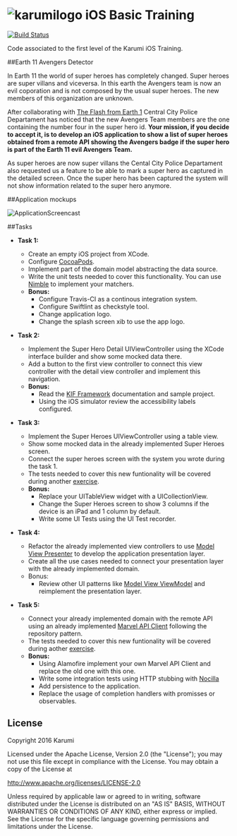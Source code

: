 # ![karumilogo] iOS Basic Training 
[![Build Status](https://travis-ci.com/Karumi/iOSBasicTraining.svg?token=Kb2RqPaWxFZ8XPxpqvqz&branch=master)](https://travis-ci.com/Karumi/iOSBasicTraining)

Code associated to the first level of the Karumi iOS Training.

##Earth 11 Avengers Detector

In Earth 11 the world of super heroes has completely changed. Super heroes are super villans and viceversa. In this earth the Avengers team is now an evil coporation and is not composed by the usual super heroes. The new members of this organization are unknown.

After collaborating with [The Flash from Earth 1][flash] Central City Police Departament has noticed that the new Avengers Team members are the one containing the number four in the super hero id. **Your mission, if you decide to accept it, is to develop an iOS application to show a list of super heroes obtained from a remote API showing the Avengers badge if the super hero is part of the Earth 11 evil Avengers Team.**

As super heroes are now super villans the Cental City Police Departament also requested us a feature to be able to mark a super hero as captured in the detailed screen. Once the super hero has been captured the system will not show information related to the super hero anymore.

##Application mockups

![ApplicationScreencast][applicationScreencast]

##Tasks

* **Task 1:**
    * Create an empty iOS project from XCode.
    * Configure [CocoaPods][cocoapods].
    * Implement part of the domain model abstracting the data source.
    * Write the unit tests needed to cover this functionality. You can use [Nimble][nimble] to implement your matchers.
    * **Bonus:**
    	* Configure Travis-CI as a continous integration system.
    	* Configure Swiftlint as checkstyle tool.
    	* Change application logo.
    	* Change the splash screen xib to use the app logo.

* **Task 2:**
 	* Implement the Super Hero Detail UIViewController using the XCode interface builder and show some mocked data there.
    * Add a button to the first view controller to connect this view controller with the detail view controller and implement this navigation.
 	* **Bonus:**
 		* Read the [KIF Framework][kif] documentation and sample project.
 		* Using the iOS simulator review the accessibility labels configured.

* **Task 3:**
	* Implement the Super Heroes UIViewController using a table view.
	* Show some mocked data in the already implemented Super Heroes screen.
	* Connect the super heroes screen with the system you wrote during the task 1.
	* The tests needed to cover this new funtionality will be covered during another [exercise][kataSuperHeroes].
	* **Bonus:**
		* Replace your UITableView widget with a UICollectionView.
		* Change the Super Heroes screen to show 3 columns if the device is an iPad and 1 column by default.
		* Write some UI Tests using the UI Test recorder.

* **Task 4:**
	* Refactor the already implemented view controllers to use [Model View Presenter][mvp] to develop the application presentation layer.
	* Create all the use cases needed to connect your presentation layer with the already implemented domain.
	* Bonus:
		* Review other UI patterns like [Model View ViewModel][mvvm] and reimplement the presentation layer.

* **Task 5:**
	* Connect your already implemented domain with the remote API using an already implemented [Marvel API Client][marvelApiClient] following the repository pattern.
	* The tests needed to cover this new funtionality will be covered during aother [exercise][kataTodoAPIClient].
	* **Bonus:**
		* Using Alamofire implement your own Marvel API Client and replace the old one with this one.
		* Write some integration tests using HTTP stubbing with [Nocilla][nocilla] 
		* Add persistence to the application.
		* Replace the usage of completion handlers with promisses or observables.

License
-------

Copyright 2016 Karumi

Licensed under the Apache License, Version 2.0 (the "License");
you may not use this file except in compliance with the License.
You may obtain a copy of the License at

http://www.apache.org/licenses/LICENSE-2.0

Unless required by applicable law or agreed to in writing, software
distributed under the License is distributed on an "AS IS" BASIS,
WITHOUT WARRANTIES OR CONDITIONS OF ANY KIND, either express or implied.
See the License for the specific language governing permissions and
limitations under the License.

[karumilogo]: https://cloud.githubusercontent.com/assets/858090/11626547/e5a1dc66-9ce3-11e5-908d-537e07e82090.png


[karumilogo]: https://cloud.githubusercontent.com/assets/858090/11626547/e5a1dc66-9ce3-11e5-908d-537e07e82090.png
[applicationScreencast]: ./art/applicationScreencast.gif
[cocoapods]: https://guides.cocoapods.org/using/getting-started.html
[kif]: https://github.com/kif-framework/KIF
[nimble]: https://github.com/Quick/Nimble
[mvp]: https://en.wikipedia.org/wiki/Model%E2%80%93view%E2%80%93presenter
[marvelApiClient]: https://github.com/Karumi/MarvelApiClient
[mvvm]: https://en.wikipedia.org/wiki/Model%E2%80%93view%E2%80%93viewmodel
[flash]: https://en.wikipedia.org/wiki/Flash_(comics)
[kataSuperHeroes]: https://github.com/Karumi/KataSuperHeroesIOS/
[nocilla]: https://github.com/luisobo/Nocilla
[kataTodoAPIClient]: https://github.com/Karumi/KataTODOApiClientIOS